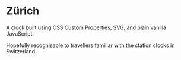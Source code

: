 # Zürich

A clock built using CSS Custom Properties, SVG, and plain vanilla JavaScript.

Hopefully recognisable to travellers familiar with the station clocks in Switzerland.
